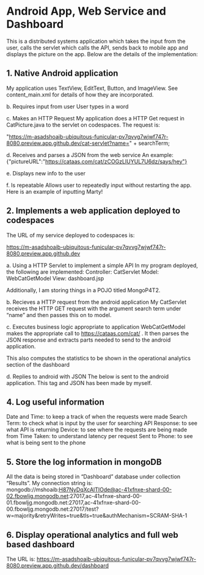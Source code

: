 # Android App, Web Service and Dashboard

This is a distributed systems application which takes the input from the user, calls the servlet which calls the API, sends back to mobile app and displays the picture on the app. Below are the details of the implementation:

## 1.	Native Android application
My application uses TextView, EditText, Button, and ImageView. See content_main.xml for details of how they are incorporated.
 

b.	Requires input from user
User types in a word
 

c.	Makes an HTTP Request
My application does a HTTP Get request in CatPicture.java to the servlet on codespaces. The request is:

"https://m-asadshoaib-ubiquitous-funicular-pv7qvvg7wjwf747r-8080.preview.app.github.dev/cat-servlet?name=" + searchTerm;

d.	Receives and parses a JSON from the web service
An example:
{"pictureURL":"https://cataas.com/cat/zCOGzLIUYUL7U6dz/says/hey"}

e.	Displays new info to the user
 
f.	Is repeatable
Allows user to repeatedly input without restarting the app. Here is an example of inputting Marty!


## 2.	Implements a web application deployed to codespaces
The URL of my service deployed to codespaces is:

https://m-asadshoaib-ubiquitous-funicular-pv7qvvg7wjwf747r-8080.preview.app.github.dev

a.	Using a HTTP Servlet to implement a simple API
In my program deployed, the following are implemented:
Controller: CatServlet
Model: WebCatGetModel
View: dashboard.jsp

Additionally, I am storing things in a POJO titled MongoP4T2.

b.	Recieves a HTTP request from the android application 
My CatServlet receives the HTTP GET request with the argument search term under “name” and then passes this on to model.

c.	Executes business logic appropriate to application
WebCatGetModel makes the appropriate call to https://cataas.com/cat/ . It then parses the JSON response and extracts parts needed to send to the android application. 

This also computes the statistics to be shown in the operational analytics section of the dashboard

d.	Replies to android with JSON
The below is sent to the android application. This tag and JSON has been made by myself.
 

## 4.	Log useful information
Date and Time: to keep a track of when the requests were made
Search Term: to check what is input by the user for searching
API Response: to see what API is returning
Device: to see where the requests are being made from
Time Taken: to understand latency per request
Sent to Phone: to see what is being sent to the phone

## 5.	Store the log information in mongoDB
All the data is being stored in “Dashboard” database under collection “Results”. My connection string is:
mongodb://mshoaib:H87NyDqXcAlTIOde@ac-41xfnxe-shard-00-02.fbowljg.mongodb.net:27017,ac-41xfnxe-shard-00-01.fbowljg.mongodb.net:27017,ac-41xfnxe-shard-00-00.fbowljg.mongodb.net:27017/test?w=majority&retryWrites=true&tls=true&authMechanism=SCRAM-SHA-1

## 6.	Display operational analytics and full web based dashboard

The URL is: https://m-asadshoaib-ubiquitous-funicular-pv7qvvg7wjwf747r-8080.preview.app.github.dev/dashboard

 
